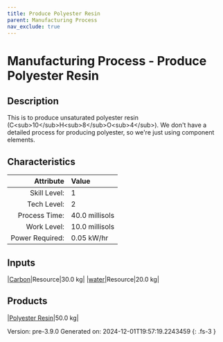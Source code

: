 ```yaml
---
title: Produce Polyester Resin
parent: Manufacturing Process
nav_exclude: true
---
```

# Manufacturing Process - Produce Polyester Resin

## Description
&#10;&#9;&#9;&#9;This is to produce unsaturated polyester resin (C&lt;sub&gt;10&lt;/sub&gt;H&lt;sub&gt;8&lt;/sub&gt;O&lt;sub&gt;4&lt;/sub&gt;).&#10;&#9;&#9;&#9;We don&#39;t have a detailed process for producing polyester, so we&#39;re just using component elements.&#10;&#9;&#9;

## Characteristics

| Attribute      | Value |
|--------:|:------|
|Skill Level:|1|
|Tech Level:|2|
|Process Time:|40.0 millisols|
|Work Level:|10.0 millisols|
|Power Required:|0.05 kW/hr|

## Inputs

|[Carbon](../resource/carbon.html)|Resource|30.0 kg|
|[water](../resource/water.html)|Resource|20.0 kg|

## Products

|[Polyester Resin](../resource/polyester-resin.html)|50.0 kg|


Version: pre-3.9.0 Generated on: 2024-12-01T19:57:19.2243459
{: .fs-3 }

